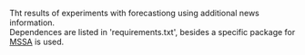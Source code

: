 Tht results of experiments with forecastiong using additional news information.<BR> 
Dependences are listed in 'requirements.txt', besides a specific package for <A href=https://github.com/kieferk/pymssa>MSSA</A> is used.
